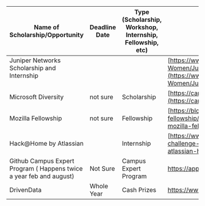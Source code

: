 | Name of Scholarship/Opportunity                     | Deadline Date | Type (Scholarship, Workshop, Internship, Fellowship, etc) | Link                                                                                                                                                                                                                                   |
| --------------------------------------------------- | ------------- | --------------------------------------------------------- | -------------------------------------------------------------------------------------------------------------------------------------------------------------------------------------------------------------------------------------- |
| Juniper Networks Scholarship and Internship<br><br> |               |                                                           | [https://www.iie.org/Programs/WeTech/STEM-Scholarships-for-Women/Juniper-Networks-Scholarship-and-Internship/India](https://www.iie.org/Programs/WeTech/STEM-Scholarships-for-Women/Juniper-Networks-Scholarship-and-Internship/India) |
| Microsoft Diversity                                 | not sure      | Scholarship                                               | [https://careers.microsoft.com/students/us/en/usscholarshipprogram](https://careers.microsoft.com/students/us/en/usscholarshipprogram)                                                                                                 |
| Mozilla Fellowship                                  | not sure      | Fellowship                                                | [https://blog.mozilla.org/blog/2019/03/12/apply-for-a-mozilla-fellowship/](https://blog.mozilla.org/blog/2019/03/12/apply-for-a-mozilla-fellowship/)                                                                                   |
| Hack@Home by Atlassian                              |               | Internship                                                | [https://www.linkedin.com/pulse/all-atlassian-hackhome-coding-challenge-lakshmi-k-p/](https://www.linkedin.com/pulse/all-atlassian-hackhome-coding-challenge-lakshmi-k-p/)                                                        |
| Github Campus Expert Program ( Happens twice a year feb and august) |     Not Sure     |   Campus Expert Program                | https://apply.githubcampus.expert/
| DrivenData |     Whole Year    |   Cash Prizes             | https://www.drivendata.org/competitions/


